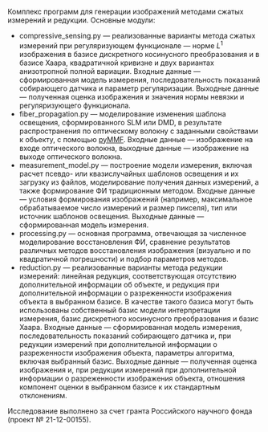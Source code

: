 Комплекс программ для генерации изображений методами сжатых измерений и редукции.
Основные модули:

- compressive_sensing.py — реализованные варианты метода сжатых измерений при
регуляризующем функционале — норме $L^1$ изображения в базисе
дискретного косинусного преобразования и в базисе Хаара, квадратичной кривизне и двух вариантах
анизотропной полной вариации. Входные данные — сформированная
модель измерения, последовательность показаний собирающего датчика и параметр
регуляризации. Выходные данные — полученная оценка изображения и значения
нормы невязки и регуляризующего функционала.
- fiber_propagation.py — моделирование изменения шаблона освещения,
сформированного SLM или DMD, в результате распространения по оптическому волокну
с заданными свойствами к объекту, с помощью [pyMMF](https://github.com/vongostev/pyMMF).
Входные данные — изображение на входе оптического волокна,
выходные данные — изображение на
выходе оптического волокна.
- measurement_model.py — построение модели измерения, включая
расчет псевдо- или квазислучайных шаблонов освещения и их загрузку из файлов,
моделирование получения данных измерений, а также формирование ФИ традиционным методом.
Входные данные — условия формирования изображений
(например, максимальное обрабатываемое число измерений и размер пикселя), тип
или источник шаблонов освещения. Выходные данные — сформированная модель
измерения.
- processing.py — основная программа, отвечающая за численное моделирование восстановления ФИ,
сравнение результатов различных методов восстановления изображения
(визуально и по квадратичной погрешности) и подбор параметров методов.
- reduction.py — реализованные варианты метода редукции измерений:
линейная редукция, соответствующая отсутствию дополнительной информации об
объекте, и редукция при дополнительной информации о разреженности изображения объекта в выбранном базисе.
В качестве такого базиса могут быть использованы
собственный базис модели интерпретации измерения, базис дискретного косинусного преобразования и базис Хаара.
Входные данные — сформированная модель измерения, последовательность показаний собирающего датчика
и, при редукции измерений при дополнительной информации о разреженности изображения объекта,
параметры алгоритма, включая выбранный базис. Выходные данные — полученная
оценка изображения и, при редукции измерений при дополнительной информации
о разреженности изображения объекта, отношения компонент оценки в выбранном
базисе к их стандартным отклонениям.

Исследование выполнено за счет гранта Российского научного фонда (проект № 21-12-00155).
